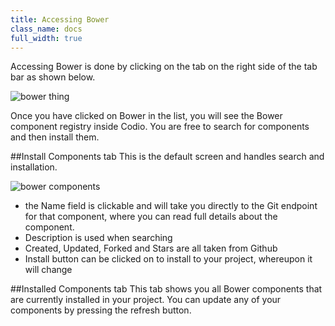 ```yaml
---
title: Accessing Bower
class_name: docs
full_width: true
---
```


Accessing Bower is done by clicking on the tab on the right side of the tab bar as shown below.

![bower thing](access-bower.png)

Once you have clicked on Bower in the list, you will see the Bower component registry inside Codio. You are free to search for components and then install them.

##Install Components tab
This is the default screen and handles search and installation.

![bower components](bower-registry.png)

- the Name field is clickable and will take you directly to the Git endpoint for that component, where you can read full details about the component.
- Description is used when searching
- Created, Updated, Forked and Stars are all taken from Github
- Install button can be clicked on to install to your project, whereupon it will change


##Installed Components tab
This tab shows you all Bower components that are currently installed in your project. You can update any of your components by pressing the refresh button.

